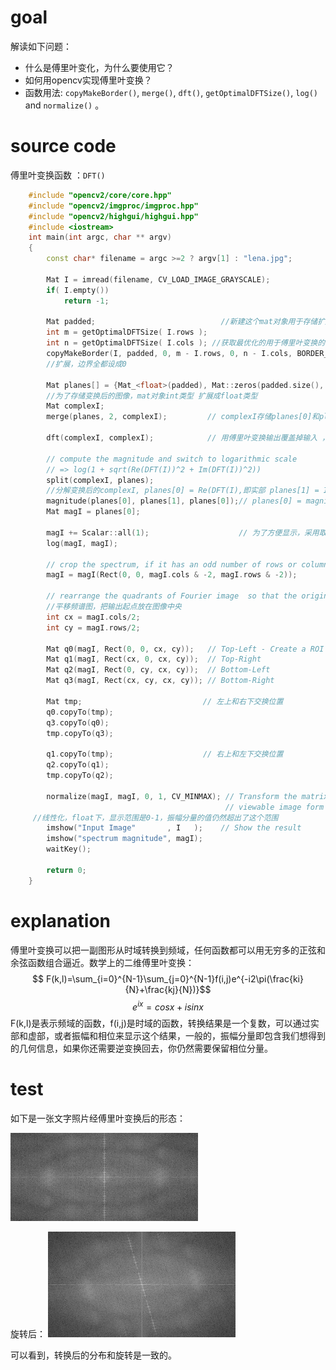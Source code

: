 # **goal**
解读如下问题：

* 什么是傅里叶变化，为什么要使用它？
* 如何用opencv实现傅里叶变换？
* 函数用法: `copyMakeBorder()`, `merge()`, `dft()`, `getOptimalDFTSize()`, `log()` and `normalize()` 。

# **source code**
傅里叶变换函数 ：`DFT()`
```c++
    #include "opencv2/core/core.hpp"
    #include "opencv2/imgproc/imgproc.hpp"
    #include "opencv2/highgui/highgui.hpp"
    #include <iostream>
    int main(int argc, char ** argv)
    {
        const char* filename = argc >=2 ? argv[1] : "lena.jpg";
    
        Mat I = imread(filename, CV_LOAD_IMAGE_GRAYSCALE);
        if( I.empty())
            return -1;
    
        Mat padded;                            //新建这个mat对象用于存储扩展后的图像
        int m = getOptimalDFTSize( I.rows );
        int n = getOptimalDFTSize( I.cols ); //获取最优化的用于傅里叶变换的长，宽
        copyMakeBorder(I, padded, 0, m - I.rows, 0, n - I.cols, BORDER_CONSTANT, Scalar::all(0));  
        //扩展，边界全都设成0
    
        Mat planes[] = {Mat_<float>(padded), Mat::zeros(padded.size(), CV_32F)};  
        //为了存储变换后的图像，mat对象int类型 扩展成float类型
        Mat complexI;
        merge(planes, 2, complexI);         // complexI存储planes[0]和planes[1]的合并输出
    
        dft(complexI, complexI);            // 用傅里叶变换输出覆盖掉输入 ，都存储在mat 对象complexI里
    
        // compute the magnitude and switch to logarithmic scale
        // => log(1 + sqrt(Re(DFT(I))^2 + Im(DFT(I))^2))
        split(complexI, planes);                   
        //分解变换后的complexI, planes[0] = Re(DFT(I),即实部 planes[1] = Im(DFT(I))虚部
        magnitude(planes[0], planes[1], planes[0]);// planes[0] = magnitude
        Mat magI = planes[0];
    
        magI += Scalar::all(1);                    // 为了方便显示，采用取对数方法缩减值范围
        log(magI, magI);
    
        // crop the spectrum, if it has an odd number of rows or columns//裁剪频谱，如果有奇数个行或列
        magI = magI(Rect(0, 0, magI.cols & -2, magI.rows & -2));
    
        // rearrange the quadrants of Fourier image  so that the origin is at the image center
        //平移频谱图，把输出起点放在图像中央
        int cx = magI.cols/2;
        int cy = magI.rows/2;
    
        Mat q0(magI, Rect(0, 0, cx, cy));   // Top-Left - Create a ROI per quadrant
        Mat q1(magI, Rect(cx, 0, cx, cy));  // Top-Right
        Mat q2(magI, Rect(0, cy, cx, cy));  // Bottom-Left
        Mat q3(magI, Rect(cx, cy, cx, cy)); // Bottom-Right
    
        Mat tmp;                           // 左上和右下交换位置
        q0.copyTo(tmp);
        q3.copyTo(q0);
        tmp.copyTo(q3);
    
        q1.copyTo(tmp);                    // 右上和左下交换位置
        q2.copyTo(q1);
        tmp.copyTo(q2);
    
        normalize(magI, magI, 0, 1, CV_MINMAX); // Transform the matrix with float values into a
                                                // viewable image form (float between values 0 and 1).
     //线性化，float下，显示范围是0-1，振幅分量的值仍然超出了这个范围
        imshow("Input Image"       , I   );    // Show the result
        imshow("spectrum magnitude", magI);
        waitKey();
    
        return 0;
    }
```    
# **explanation**

傅里叶变换可以把一副图形从时域转换到频域，任何函数都可以用无穷多的正弦和余弦函数组合逼近。数学上的二维傅里叶变换：
$$ F(k,l)=\sum_{i=0}^{N-1}\sum_{j=0}^{N-1}f(i,j)e^{-i2\pi(\frac{ki}{N}+\frac{kj}{N})}$$
$$ e^{ix}=cos x+i sinx$$
F(k,l)是表示频域的函数，f(i,j)是时域的函数，转换结果是一个复数，可以通过实部和虚部，或者振幅和相位来显示这个结果，一般的，振幅分量即包含我们想得到的几何信息，如果你还需要逆变换回去，你仍然需要保留相位分量。
# **test**
如下是一张文字照片经傅里叶变换后的形态：

 ![](./fft1.png)
 
旋转后：
![](./fft2.png)

可以看到，转换后的分布和旋转是一致的。